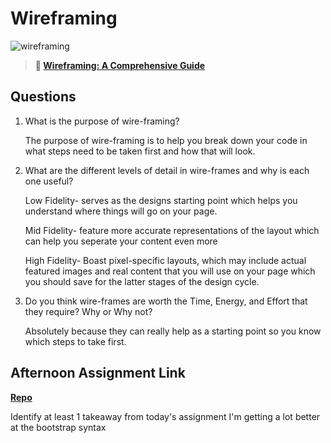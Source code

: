 # Wireframing

![wireframing](https://bcw.blob.core.windows.net/public/img/courses/2293087935019893)

> **📖 [Wireframing: A Comprehensive Guide](https://codeworksacademy.com/fs-student-guide/resources/wk1/06-Wireframing)**

## Questions

1. What is the purpose of wire-framing?

   The purpose of wire-framing is to help you break down your code in what steps need to be taken first and how that will look.

2. What are the different levels of detail in wire-frames and why is each one useful?

   Low Fidelity- serves as the designs starting point which helps you understand where things will go on your page.

   Mid Fidelity- feature more accurate representations of the layout which can help you seperate your content even more

   High Fidelity- Boast pixel-specific layouts, which may include actual featured images and real content that you will use on your page which you should save for the latter stages of the design cycle.

3. Do you think wire-frames are worth the Time, Energy, and Effort that they require? Why or Why not?

   Absolutely because they can really help as a starting point so you know which steps to take first.

## Afternoon Assignment Link

**[Repo](https://github.com/havenfricke/afternoonchallenge2.3.22.git)**

Identify at least 1 takeaway from today's assignment
I'm getting a lot better at the bootstrap syntax
